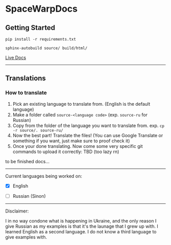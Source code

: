 ﻿# SpaceWarpDocs
 
 ## Getting Started

 `pip install -r requirements.txt`
 
 `sphinx-autobuild source/ build/html/`
 
 [Live Docs](https://spacewarpdocs.readthedocs.io/)

---
## Translations

### How to translate
1. Pick an existing language to translate from. (English is the default language)
2. Make a folder called `source-<language code>` (exp. `source-ru` for Russian)
3. Copy from the folder of the language you want to translate from.
exp.
`cp -r source/. source-ru/`
4. Now the best part! Translate the files! (You can use Google Translate or something if you want, just make sure to proof check it)
5. Once your done translating. Now come some very specific git commands to upload it correctly: TBD (too lazy rn)

to be finished docs...

---

Current languages being worked on:
- [x] English
- [ ] Russian (Sinon)


---
Disclaimer:

I in no way condone what is happening in Ukraine, and the only reason I give Russian as my examples is that it's the launage that I grew up with. I learned English as a second language. I do not know a third language to give examples with. 